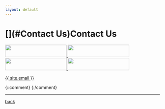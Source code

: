 ```yaml
---
layout: default
---
```


# [](#Contact Us)Contact Us

<a href="https://www.facebook.com/"> <img src="https://cdn.rawgit.com/HelloBeastie/HelloBeastie.github.io/master/_includes/facebook.svg"  width="200" height="40"> </a> <a href="https://github.com/HelloBeastie"> <img src="https://cdn.rawgit.com/HelloBeastie/HelloBeastie.github.io/master/_includes/github.svg"  width="200" height="40"> </a> <a href="https://www.instagram.com/tikketikke/"> <img src="https://cdn.rawgit.com/HelloBeastie/HelloBeastie.github.io/master/_includes/instagram.svg"  width="200" height="40"> </a> <a href="https://twitter.com/rikileehartwell"> <img src="https://cdn.rawgit.com/HelloBeastie/HelloBeastie.github.io/master/_includes/twitter.svg"  width="200" height="40"> </a>

<a href="mailto:{{ site.email }}">{{ site.email }}</a>
 
{::comment}
{:/comment}

* * *
[back](./)
